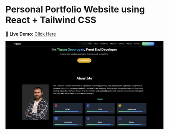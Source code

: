 # Personal Portfolio Website using React + Tailwind CSS

🚀 **Live Demo:** [Click Here](https://tigrangev89.github.io/my-portfolio/)

![Portfolio Preview](Screenshot.png)

